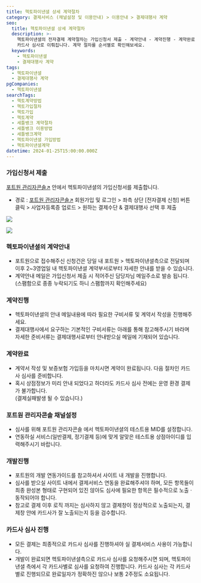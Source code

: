 ```yaml
---
title: 헥토파이낸셜 상세 계약절차
category: 결제서비스 (채널설정 및 이용안내) > 이용안내 > 결제대행사 계약
seo:
  title: 헥토파이낸셜 상세 계약절차
  description: >-
    헥토파이낸셜의 전자결제 계약절차는 가입신청서 제출 - 계약안내 - 계약진행 - 계약완료 - 포트원 관리자콘솔 채널설정 - 개발진행 -
    카드사 심사로 이뤄집니다. 계약 절차를 순서별로 확인해보세요.
  keywords:
    - 헥토파이낸셜
    - 결제대행사 계약
tags:
  - 헥토파이낸셜
  - 결제대행사 계약
pgCompanies:
  - 헥토파이낸셜
searchTags:
  - 헥토계약방법
  - 헥토가입절차
  - 헥토가입
  - 헥토계약
  - 세틀뱅크 계약절차
  - 세틀뱅크 이용방법
  - 세틀뱅크계약
  - 헥토파이낸셜 가입방법
  - 헥토파이낸셜계약
datetime: 2024-01-25T15:00:00.000Z
---
```


<Callout content="" title="헥토파이낸셜과 계약을 맺으시기 위한 절차를 순서대로 자세히 알려드립니다." />

### **가입신청서 제출**

[포트원 관리자콘솔↗](https://admin.portone.io/) 안에서 헥토파이낸셜의 가입신청서를 제출합니다.

- 경로 : [포트원 관리자콘솔↗](https://admin.portone.io/) 회원가입 및 로그인 > 좌측 상단 \[전자결제 신청] 버튼 클릭 > 사업자등록증 업로드 > 원하는 결제수단 & 결제대행사 선택 후 제출

<Callout icon="" title="전자결제 신청방법 보러가기↗" />

![](/uploads/결제서비스/이용안내/결제대행사계약/홈_전자결제신청.png)

![](/uploads/결제서비스/이용안내/결제대행사계약/헥토파이낸셜.png)

### **헥토파이낸셜의 계약안내**

- 포트원으로 접수해주신 신청건은 당일 내 포트원 > 헥토파이낸셜측으로 전달되며 이후 2\~3영업일 내 헥토파이낸셜 계약부서로부터 자세한 안내를 받을 수 있습니다.
- 계약안내 메일은 가입신청서 제출 시 적어주신 담당자님 메일주소로 발송 됩니다.\
  (스팸함으로 종종 누락되기도 하니 스팸함까지 확인해주세요)

### **계약진행**

- 헥토파이낸셜의 안내 메일내용에 따라 필요한 구비서류 및 계약서 작성을 진행해주세요.
- 결제대행사에서 요구하는 기본적인 구비서류는 아래를 통해 참고해주시기 바라며 자세한 준비서류는 결제대행사로부터 안내받으실 메일에 기재되어 있습니다.

<Callout title="계약 구비서류 보러가기↗" icon="" />

### **계약완료**

- 계약서 작성 및 보증보험 가입등을 마치시면 계약이 완료됩니다. 다음 절차인 카드사 심사를 준비합니다.
- 혹시 상점정보가 미리 안내 되었다고 하더라도 카드사 심사 전에는 운영 환경 결제가 불가합니다. \
  (결제실패발생 될 수 있습니다.)

### **포트원 관리자콘솔 채널설정**

- 심사를 위해 포트원 관리자콘솔 에서 헥토파이낸셜의 테스트용 MID를 설정합니다.
- 연동하실 서비스(일반결제, 정기결제 등)에 맞게 알맞은 테스트용 상점아이디를 입력해주시기 바랍니다.

<Callout icon="" title="헥토파이낸셜 채널설정방법 보러가기 ↗" />

### **개발진행**

- 포트원의 개발 연동가이드를 참고하셔서 사이트 내 개발을 진행합니다.
- 심사를 받으실 사이트 내에서 결제서비스 연동을 완료해주셔야 하며, 모든 항목들이 최종 완성본 형태로 구현되어 있진 않아도 심사에 필요한 항목은 필수적으로 노출 · 동작되어야 합니다.
- 참고로 결제 이후 로직 까지는 심사하지 않고 결제창이 정상적으로 노출되는지, 결제창 안에 카드사가 잘 노출되는지 등을 검수합니다.

### **카드사 심사 진행**

- 모든 결제는 최종적으로 카드사 심사를 진행하셔야 실 결제서비스 사용이 가능합니다.
- 개발이 완료되면 헥토파이낸셜측으로 카드사 심사를 요청해주시면 되며, 헥토파이낸셜 측에서 각 카드사별로 심사를 요청하여 진행합니다. 카드사 심사는 각 카드사별로 진행되므로 완료일자가 정확하진 않으나 보통 2주정도 소요됩니다.
